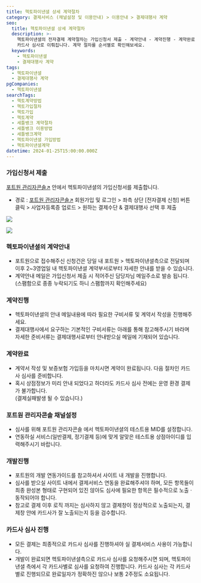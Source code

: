 ```yaml
---
title: 헥토파이낸셜 상세 계약절차
category: 결제서비스 (채널설정 및 이용안내) > 이용안내 > 결제대행사 계약
seo:
  title: 헥토파이낸셜 상세 계약절차
  description: >-
    헥토파이낸셜의 전자결제 계약절차는 가입신청서 제출 - 계약안내 - 계약진행 - 계약완료 - 포트원 관리자콘솔 채널설정 - 개발진행 -
    카드사 심사로 이뤄집니다. 계약 절차를 순서별로 확인해보세요.
  keywords:
    - 헥토파이낸셜
    - 결제대행사 계약
tags:
  - 헥토파이낸셜
  - 결제대행사 계약
pgCompanies:
  - 헥토파이낸셜
searchTags:
  - 헥토계약방법
  - 헥토가입절차
  - 헥토가입
  - 헥토계약
  - 세틀뱅크 계약절차
  - 세틀뱅크 이용방법
  - 세틀뱅크계약
  - 헥토파이낸셜 가입방법
  - 헥토파이낸셜계약
datetime: 2024-01-25T15:00:00.000Z
---
```


<Callout content="" title="헥토파이낸셜과 계약을 맺으시기 위한 절차를 순서대로 자세히 알려드립니다." />

### **가입신청서 제출**

[포트원 관리자콘솔↗](https://admin.portone.io/) 안에서 헥토파이낸셜의 가입신청서를 제출합니다.

- 경로 : [포트원 관리자콘솔↗](https://admin.portone.io/) 회원가입 및 로그인 > 좌측 상단 \[전자결제 신청] 버튼 클릭 > 사업자등록증 업로드 > 원하는 결제수단 & 결제대행사 선택 후 제출

<Callout icon="" title="전자결제 신청방법 보러가기↗" />

![](/uploads/결제서비스/이용안내/결제대행사계약/홈_전자결제신청.png)

![](/uploads/결제서비스/이용안내/결제대행사계약/헥토파이낸셜.png)

### **헥토파이낸셜의 계약안내**

- 포트원으로 접수해주신 신청건은 당일 내 포트원 > 헥토파이낸셜측으로 전달되며 이후 2\~3영업일 내 헥토파이낸셜 계약부서로부터 자세한 안내를 받을 수 있습니다.
- 계약안내 메일은 가입신청서 제출 시 적어주신 담당자님 메일주소로 발송 됩니다.\
  (스팸함으로 종종 누락되기도 하니 스팸함까지 확인해주세요)

### **계약진행**

- 헥토파이낸셜의 안내 메일내용에 따라 필요한 구비서류 및 계약서 작성을 진행해주세요.
- 결제대행사에서 요구하는 기본적인 구비서류는 아래를 통해 참고해주시기 바라며 자세한 준비서류는 결제대행사로부터 안내받으실 메일에 기재되어 있습니다.

<Callout title="계약 구비서류 보러가기↗" icon="" />

### **계약완료**

- 계약서 작성 및 보증보험 가입등을 마치시면 계약이 완료됩니다. 다음 절차인 카드사 심사를 준비합니다.
- 혹시 상점정보가 미리 안내 되었다고 하더라도 카드사 심사 전에는 운영 환경 결제가 불가합니다. \
  (결제실패발생 될 수 있습니다.)

### **포트원 관리자콘솔 채널설정**

- 심사를 위해 포트원 관리자콘솔 에서 헥토파이낸셜의 테스트용 MID를 설정합니다.
- 연동하실 서비스(일반결제, 정기결제 등)에 맞게 알맞은 테스트용 상점아이디를 입력해주시기 바랍니다.

<Callout icon="" title="헥토파이낸셜 채널설정방법 보러가기 ↗" />

### **개발진행**

- 포트원의 개발 연동가이드를 참고하셔서 사이트 내 개발을 진행합니다.
- 심사를 받으실 사이트 내에서 결제서비스 연동을 완료해주셔야 하며, 모든 항목들이 최종 완성본 형태로 구현되어 있진 않아도 심사에 필요한 항목은 필수적으로 노출 · 동작되어야 합니다.
- 참고로 결제 이후 로직 까지는 심사하지 않고 결제창이 정상적으로 노출되는지, 결제창 안에 카드사가 잘 노출되는지 등을 검수합니다.

### **카드사 심사 진행**

- 모든 결제는 최종적으로 카드사 심사를 진행하셔야 실 결제서비스 사용이 가능합니다.
- 개발이 완료되면 헥토파이낸셜측으로 카드사 심사를 요청해주시면 되며, 헥토파이낸셜 측에서 각 카드사별로 심사를 요청하여 진행합니다. 카드사 심사는 각 카드사별로 진행되므로 완료일자가 정확하진 않으나 보통 2주정도 소요됩니다.
